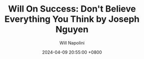 ---
title: "Will On Success: Don't Believe Everything You Think by Joseph Nguyen"
author: Will Napolini
date: 2024-04-09 20:55:00 +0800
categories: [Mindset, Book-summaries]
tags:
  [
    dont-believe-everything-you-think,
    joseph-nguyen,
    self-help,
    cognitive-distortions,
    mindfulness,
    thought-patterns,
    mental-health,
    psychological-wellbeing,
    believe-in-yourself,
    positive-thinking,
    emotional-health,
    personal-growth,
    conscious-thinking,
    critical-thinking,
    practical-philosophy
  ]
image: https://pbs.twimg.com/media/GO1k-WRW8AAPbGN?format=jpg&name=large
alt: "Will On Success: Don't Believe Everything You Think by Joseph Nguyen"
fallback:
  -
  # Replace with the URL of your backup image
  -
  # Replace with the URL of your backup image
---
